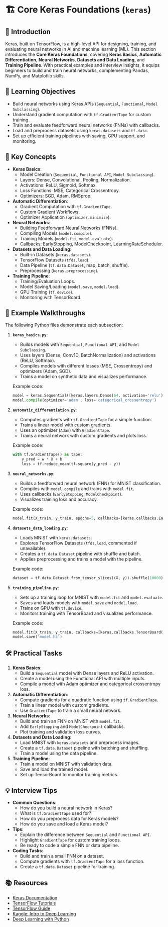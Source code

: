 # 🏗️ Core Keras Foundations (`keras`)

## 📖 Introduction
Keras, built on TensorFlow, is a high-level API for designing, training, and evaluating neural networks in AI and machine learning (ML). This section introduces the **Core Keras Foundations**, covering **Keras Basics**, **Automatic Differentiation**, **Neural Networks**, **Datasets and Data Loading**, and **Training Pipeline**. With practical examples and interview insights, it equips beginners to build and train neural networks, complementing Pandas, NumPy, and Matplotlib skills.

## 🎯 Learning Objectives
- Build neural networks using Keras APIs (`Sequential`, `Functional`, `Model Subclassing`).
- Understand gradient computation with `tf.GradientTape` for custom training.
- Train and evaluate feedforward neural networks (FNNs) with callbacks.
- Load and preprocess datasets using `keras.datasets` and `tf.data`.
- Set up efficient training pipelines with saving, GPU support, and monitoring.

## 🔑 Key Concepts
- **Keras Basics**:
  - Model Creation (`Sequential`, `Functional API`, `Model Subclassing`).
  - Layers: Dense, Convolutional, Pooling, Normalization.
  - Activations: ReLU, Sigmoid, Softmax.
  - Loss Functions: MSE, Categorical Crossentropy.
  - Optimizers: SGD, Adam, RMSprop.
- **Automatic Differentiation**:
  - Gradient Computation with `tf.GradientTape`.
  - Custom Gradient Workflows.
  - Optimizer Application (`optimizer.minimize`).
- **Neural Networks**:
  - Building Feedforward Neural Networks (FNNs).
  - Compiling Models (`model.compile`).
  - Training Models (`model.fit`, `model.evaluate`).
  - Callbacks: EarlyStopping, ModelCheckpoint, LearningRateScheduler.
- **Datasets and Data Loading**:
  - Built-in Datasets (`keras.datasets`).
  - TensorFlow Datasets (`tfds.load`).
  - Data Pipeline (`tf.data.Dataset`, map, batch, shuffle).
  - Preprocessing (`keras.preprocessing`).
- **Training Pipeline**:
  - Training/Evaluation Loops.
  - Model Saving/Loading (`model.save`, `model.load`).
  - GPU Training (`tf.device`).
  - Monitoring with TensorBoard.

## 📝 Example Walkthroughs
The following Python files demonstrate each subsection:

1. **`keras_basics.py`**:
   - Builds models with `Sequential`, `Functional API`, and `Model Subclassing`.
   - Uses layers (Dense, Conv1D, BatchNormalization) and activations (ReLU, Softmax).
   - Compiles models with different losses (MSE, Crossentropy) and optimizers (Adam, SGD).
   - Trains a model on synthetic data and visualizes performance.

   Example code:
   ```python
   model = keras.Sequential([keras.layers.Dense(64, activation='relu')])
   model.compile(optimizer='adam', loss='categorical_crossentropy')
   ```

2. **`automatic_differentiation.py`**:
   - Computes gradients with `tf.GradientTape` for a simple function.
   - Trains a linear model with custom gradients.
   - Uses an optimizer (`Adam`) with `GradientTape`.
   - Trains a neural network with custom gradients and plots loss.

   Example code:
   ```python
   with tf.GradientTape() as tape:
       y_pred = w * X + b
       loss = tf.reduce_mean(tf.square(y_pred - y))
   ```

3. **`neural_networks.py`**:
   - Builds a feedforward neural network (FNN) for MNIST classification.
   - Compiles with `model.compile` and trains with `model.fit`.
   - Uses callbacks (`EarlyStopping`, `ModelCheckpoint`).
   - Visualizes training loss and accuracy.

   Example code:
   ```python
   model.fit(X_train, y_train, epochs=5, callbacks=[keras.callbacks.EarlyStopping()])
   ```

4. **`datasets_data_loading.py`**:
   - Loads MNIST with `keras.datasets`.
   - Explores TensorFlow Datasets (`tfds.load`, commented if unavailable).
   - Creates a `tf.data.Dataset` pipeline with shuffle and batch.
   - Applies preprocessing and trains a model with the pipeline.

   Example code:
   ```python
   dataset = tf.data.Dataset.from_tensor_slices((X, y)).shuffle(10000).batch(128)
   ```

5. **`training_pipeline.py`**:
   - Sets up a training loop for MNIST with `model.fit` and `model.evaluate`.
   - Saves and loads models with `model.save` and `model.load`.
   - Trains on GPU with `tf.device`.
   - Monitors training with TensorBoard and visualizes performance.

   Example code:
   ```python
   model.fit(X_train, y_train, callbacks=[keras.callbacks.TensorBoard()])
   model.save('model.h5')
   ```

## 🛠️ Practical Tasks
1. **Keras Basics**:
   - Build a `Sequential` model with Dense layers and ReLU activation.
   - Create a model using the Functional API with multiple inputs.
   - Compile a model with Adam optimizer and categorical crossentropy loss.
2. **Automatic Differentiation**:
   - Compute gradients for a quadratic function using `tf.GradientTape`.
   - Train a linear model with custom gradients.
   - Use `GradientTape` to train a small neural network.
3. **Neural Networks**:
   - Build and train an FNN on MNIST with `model.fit`.
   - Add `EarlyStopping` and `ModelCheckpoint` callbacks.
   - Plot training and validation loss curves.
4. **Datasets and Data Loading**:
   - Load MNIST with `keras.datasets` and preprocess images.
   - Create a `tf.data.Dataset` pipeline with batching and shuffling.
   - Train a model using the data pipeline.
5. **Training Pipeline**:
   - Train a model on MNIST with validation data.
   - Save and load the trained model.
   - Set up TensorBoard to monitor training metrics.

## 💡 Interview Tips
- **Common Questions**:
  - How do you build a neural network in Keras?
  - What is `tf.GradientTape` used for?
  - How do you preprocess data for Keras models?
  - How do you save and load a Keras model?
- **Tips**:
  - Explain the difference between `Sequential` and `Functional API`.
  - Highlight `GradientTape` for custom training loops.
  - Be ready to code a simple FNN or data pipeline.
- **Coding Tasks**:
  - Build and train a small FNN on a dataset.
  - Compute gradients with `tf.GradientTape` for a loss function.
  - Create a `tf.data.Dataset` pipeline for training.

## 📚 Resources
- [Keras Documentation](https://keras.io/)
- [TensorFlow Tutorials](https://www.tensorflow.org/tutorials)
- [TensorFlow Guide](https://www.tensorflow.org/guide)
- [Kaggle: Intro to Deep Learning](https://www.kaggle.com/learn/intro-to-deep-learning)
- [Deep Learning with Python](https://www.manning.com/books/deep-learning-with-python)